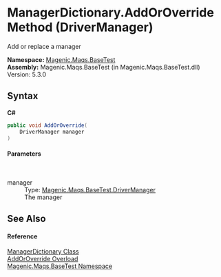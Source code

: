 # ManagerDictionary.AddOrOverride Method (DriverManager)
 

Add or replace a manager

**Namespace:**&nbsp;<a href="MAQS_5/BaseTest_AUTOGENERATED/Magenic-Maqs-BaseTest_Namespace">Magenic.Maqs.BaseTest</a><br />**Assembly:**&nbsp;Magenic.Maqs.BaseTest (in Magenic.Maqs.BaseTest.dll) Version: 5.3.0

## Syntax

**C#**<br />
``` C#
public void AddOrOverride(
	DriverManager manager
)
```


#### Parameters
&nbsp;<dl><dt>manager</dt><dd>Type: <a href="MAQS_5/BaseTest_AUTOGENERATED/DriverManager_Class">Magenic.Maqs.BaseTest.DriverManager</a><br />The manager</dd></dl>

## See Also


#### Reference
<a href="MAQS_5/BaseTest_AUTOGENERATED/ManagerDictionary_Class">ManagerDictionary Class</a><br /><a href="MAQS_5/BaseTest_AUTOGENERATED/ManagerDictionary-AddOrOverride_Method">AddOrOverride Overload</a><br /><a href="MAQS_5/BaseTest_AUTOGENERATED/Magenic-Maqs-BaseTest_Namespace">Magenic.Maqs.BaseTest Namespace</a><br />